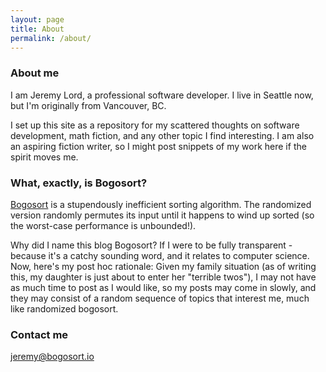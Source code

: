 ```yaml
---
layout: page
title: About
permalink: /about/
---
```

### About me

I am Jeremy Lord, a professional software developer. I live in Seattle now, but I'm originally from Vancouver, BC.

I set up this site as a repository for my scattered thoughts on software development, math fiction, and any other topic 
I find interesting. I am also an aspiring fiction writer, so I might post snippets of my work here if the spirit moves me.

### What, exactly, is Bogosort?
[Bogosort](https://en.wikipedia.org/wiki/Bogosort) is a stupendously inefficient sorting algorithm. The randomized version
randomly permutes its input until it happens to wind up sorted (so the worst-case performance is unbounded!).

Why did I name this blog Bogosort? If I were to be fully transparent - because it's a catchy sounding word, and it relates to computer science.
Now, here's my post hoc rationale: Given my family situation (as of writing this, my daughter is just about to enter her "terrible twos"), 
I may not have as much time to post as I would like, so my posts may come in slowly, and they may consist of a random sequence of topics that interest me,
much like randomized bogosort.

### Contact me

[jeremy@bogosort.io](mailto:jeremy@bogosort.io)